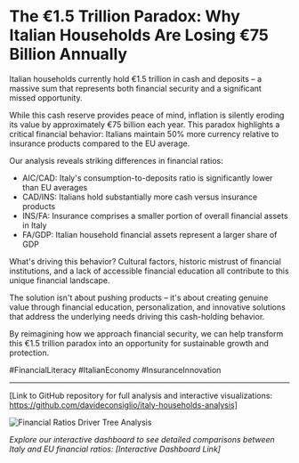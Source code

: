 # The €1.5 Trillion Paradox: Why Italian Households Are Losing €75 Billion Annually

Italian households currently hold €1.5 trillion in cash and deposits – a massive sum that represents both financial security and a significant missed opportunity.

While this cash reserve provides peace of mind, inflation is silently eroding its value by approximately €75 billion each year. This paradox highlights a critical financial behavior: Italians maintain 50% more currency relative to insurance products compared to the EU average.

Our analysis reveals striking differences in financial ratios:
- AIC/CAD: Italy's consumption-to-deposits ratio is significantly lower than EU averages
- CAD/INS: Italians hold substantially more cash versus insurance products
- INS/FA: Insurance comprises a smaller portion of overall financial assets in Italy
- FA/GDP: Italian household financial assets represent a larger share of GDP

What's driving this behavior? Cultural factors, historic mistrust of financial institutions, and a lack of accessible financial education all contribute to this unique financial landscape.

The solution isn't about pushing products – it's about creating genuine value through financial education, personalization, and innovative solutions that address the underlying needs driving this cash-holding behavior.

By reimagining how we approach financial security, we can help transform this €1.5 trillion paradox into an opportunity for sustainable growth and protection.

#FinancialLiteracy #ItalianEconomy #InsuranceInnovation

---

[Link to GitHub repository for full analysis and interactive visualizations: https://github.com/davideconsiglio/italy-households-analysis]

![Financial Ratios Driver Tree Analysis](assets/driver_tree/financial_driver_tree.png)

*Explore our interactive dashboard to see detailed comparisons between Italy and EU financial ratios: [Interactive Dashboard Link]* 